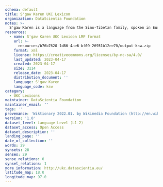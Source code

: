 ```yaml
---
schema: default
title: S'gaw Karen UKC Lexicon
organization: DataScientia Foundation
notes: >-
  S'gaw Karen is a language from the Sino-Tibetan family, spoken in Eurasia. The UKC Lexicon of S'gaw Karen is represented as a lexico-semantic network. It consists of words, word senses, synsets, as well as sense-level and synset-level relationships.
resources:
  - name: S'gaw Karen UKC Lexicon LMF format
    url: >-
      resources/b76b7620-1d86-4ae6-bf09-26951b12ee70/output-ksw.zip
    format: xml
    license: https://creativecommons.org/licenses/by-nc-sa/4.0/
    last_updated: 2023-04-17
    created: 2023-04-17
    size: 3114
    release_date: 2023-04-17
    distribution_document: ''
    language: S'gaw Karen
    language_code: ksw
category:
  - UKC Lexicons
maintainer: DataScientia Foundation
maintainer_email: ''
tags: ''
provenance: 'Wiktionary 2022.01. by Wikimedia Foundation (http://en.wiktionary.org); KinDiv: Kinship Diversity 1.0 by Temuulen Khishigsuren (http://ukc.disi.unitn.it/index.php/kinship/); Princeton WordNet 2.1 by Princeton University (https://wordnet.princeton.edu)'
version: '1.0'
dataset_level: Language Level (L1-2)
dataset_access: Open Access
dataset_description: ''
landing_page: ''
date_of_collection: ''
words: 29
synsets: 28
senses: 29
sense_relations: 0
synset_relations: 1
more_information: http://ukc.datascientia.eu/
latitude_map: 18.0
longitude_map: 97.0
---
```

